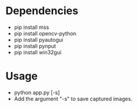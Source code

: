# Dependencies
- pip install mss
- pip install opencv-python
- pip install pyautogui
- pip install pynput
- pip install win32gui

# Usage
- python app.py [-s]
- Add the argument "-s" to save captured images.

